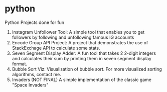 # python
Python Projects done for fun

1. Instagram Unfollower Tool:
   A simple tool that enables you to get followers by following and unfollowing famous IG accounts
2. Encode Group API Project:
   A project that demonstrates the use of StackExchage API to calculate some stats.
3. Seven Segment Display Adder:
   A fun tool that takes 2 2-digit integers and calculates their sum by printing them in seven segment display format.
4. Bubble Sort Viz:
   Visualisation of bubble sort. For more visualized sorting algorithms, contact me.
5. Invaders (NOT FINAL)
   A simple implementation of the classic game "Space Invaders"

